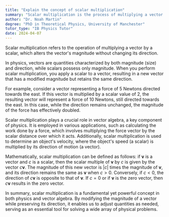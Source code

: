 ```yaml
---
title: "Explain the concept of scalar multiplication"
summary: "Scalar multiplication is the process of multiplying a vector by a scalar, changing its magnitude without altering its direction."
author: "Dr. Noah Martin"
degree: "PhD in Theoretical Physics, University of Manchester"
tutor_type: "IB Physics Tutor"
date: 2024-04-07
---
```


Scalar multiplication refers to the operation of multiplying a vector by a scalar, which alters the vector's magnitude without changing its direction.

In physics, vectors are quantities characterized by both magnitude (size) and direction, while scalars possess only magnitude. When you perform scalar multiplication, you apply a scalar to a vector, resulting in a new vector that has a modified magnitude but retains the same direction.

For example, consider a vector representing a force of $5$ Newtons directed towards the east. If this vector is multiplied by a scalar value of $2$, the resulting vector will represent a force of $10$ Newtons, still directed towards the east. In this case, while the direction remains unchanged, the magnitude of the force has effectively doubled.

Scalar multiplication plays a crucial role in vector algebra, a key component of physics. It is employed in various applications, such as calculating the work done by a force, which involves multiplying the force vector by the scalar distance over which it acts. Additionally, scalar multiplication is used to determine an object's velocity, where the object's speed (a scalar) is multiplied by its direction of motion (a vector).

Mathematically, scalar multiplication can be defined as follows: if $\mathbf{v}$ is a vector and $c$ is a scalar, then the scalar multiple of $\mathbf{v}$ by $c$ is given by the vector $c\mathbf{v}$. The magnitude of this new vector is $|c|$ times the magnitude of $\mathbf{v}$, and its direction remains the same as $\mathbf{v}$ when $c > 0$. Conversely, if $c < 0$, the direction of $c\mathbf{v}$ is opposite to that of $\mathbf{v}$. If $c = 0$ or if $\mathbf{v}$ is the zero vector, then $c\mathbf{v}$ results in the zero vector.

In summary, scalar multiplication is a fundamental yet powerful concept in both physics and vector algebra. By modifying the magnitude of a vector while preserving its direction, it enables us to adjust quantities as needed, serving as an essential tool for solving a wide array of physical problems.
    